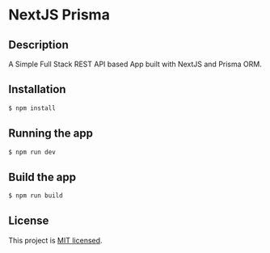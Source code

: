 # NextJS Prisma

## Description

A Simple Full Stack REST API based App built with NextJS and Prisma ORM.

## Installation

```sh
$ npm install
```

## Running the app

```sh
$ npm run dev
```

## Build the app

```sh
$ npm run build
```

## License

This project is [MIT licensed](LICENSE).

